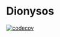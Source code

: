 # Dionysos

[![codecov](https://codecov.io/gh/archanyhm/DevelsAdvocate/branch/main/graph/badge.svg?token=YV4MPUR7PH)](https://codecov.io/gh/archanyhm/DevelsAdvocate)
